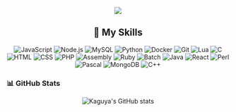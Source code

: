 <p align="center"><img src="https://readme-typing-svg.demolab.com/?font=Fira+Code&size=21&duration=1000&pause=1000&color=333cff&center=true&vCenter=true&random=true&width=435&lines=Hi%2C+i'm+Kaguya;A+little+Python+programmer"></a></p> 

<h2 align="center">🔧 My Skills</h2>

<p align="center">
    <img src="https://img.shields.io/badge/Code-JavaScript-informational?style=flat&logo=javascript&logoColor=white&color=F7DF1E" alt="JavaScript">
    <img src="https://img.shields.io/badge/Code-Node.js-informational?style=flat&logo=node.js&logoColor=white&color=339933" alt="Node.js">
    <img src="https://img.shields.io/badge/Database-MySQL-informational?style=flat&logo=mysql&logoColor=white&color=4479A1" alt="MySQL">
    <img src="https://img.shields.io/badge/Code-Python-informational?style=flat&logo=python&logoColor=white&color=3776AB" alt="Python">
    <img src="https://img.shields.io/badge/Tools-Docker-informational?style=flat&logo=docker&logoColor=white&color=2496ED" alt="Docker">
    <img src="https://img.shields.io/badge/Tools-Git-informational?style=flat&logo=git&logoColor=white&color=F05032" alt="Git">
    <img src="https://img.shields.io/badge/Code-Lua-informational?style=flat&logo=lua&logoColor=white&color=2C2D72" alt="Lua">
    <img src="https://img.shields.io/badge/Code-C-informational?style=flat&logo=c&logoColor=white&color=A8B9CC" alt="C">
    <img src="https://img.shields.io/badge/Code-HTML-informational?style=flat&logo=html5&logoColor=white&color=E34F26" alt="HTML">
    <img src="https://img.shields.io/badge/Code-CSS-informational?style=flat&logo=css3&logoColor=white&color=1572B6" alt="CSS">
    <img src="https://img.shields.io/badge/Code-PHP-informational?style=flat&logo=php&logoColor=white&color=777BB4" alt="PHP">
    <img src="https://img.shields.io/badge/Code-Assembly-informational?style=flat&logo=assembly&logoColor=white&color=6C3B2A" alt="Assembly">
    <img src="https://img.shields.io/badge/Code-Ruby-informational?style=flat&logo=ruby&logoColor=white&color=CC342D" alt="Ruby">
    <img src="https://img.shields.io/badge/Code-Batch-informational?style=flat&logo=windows&logoColor=white&color=1F1F1F" alt="Batch">
    <img src="https://img.shields.io/badge/Code-Java-informational?style=flat&logo=java&logoColor=white&color=007396" alt="Java">
    <img src="https://img.shields.io/badge/Code-React-informational?style=flat&logo=react&logoColor=white&color=61DAFB" alt="React">
    <img src="https://img.shields.io/badge/Code-Perl-informational?style=flat&logo=perl&logoColor=white&color=0298C3" alt="Perl">
    <img src="https://img.shields.io/badge/Code-Pascal-informational?style=flat&logo=pascal&logoColor=white&color=E3C88C" alt="Pascal">
    <img src="https://img.shields.io/badge/Database-MongoDB-informational?style=flat&logo=mongodb&logoColor=white&color=47A248" alt="MongoDB">
    <img src="https://img.shields.io/badge/Code-C%2B%2B-informational?style=flat&logo=c%2B%2B&logoColor=white&color=00599C" alt="C++">
</p>

### 📊 GitHub Stats

<p align="center">
    <img src="https://github-readme-stats.vercel.app/api?username=xwqo&show_icons=true&theme=radical" alt="Kaguya's GitHub stats">
</p>
